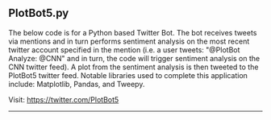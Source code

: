 ## PlotBot5.py

The below code is for a Python based Twitter Bot.
The bot receives tweets via mentions and in turn performs sentiment analysis
on the most recent twitter account specified in the mention (i.e. a user
tweets: "@PlotBot Analyze: @CNN" and in turn, the code will trigger sentiment
analysis on the CNN twitter feed). A plot from the sentiment analysis is
then tweeted to the PlotBot5 twitter feed. Notable libraries used to
complete this application include: Matplotlib, Pandas, and Tweepy.

Visit: <https://twitter.com/PlotBot5>

- - -
